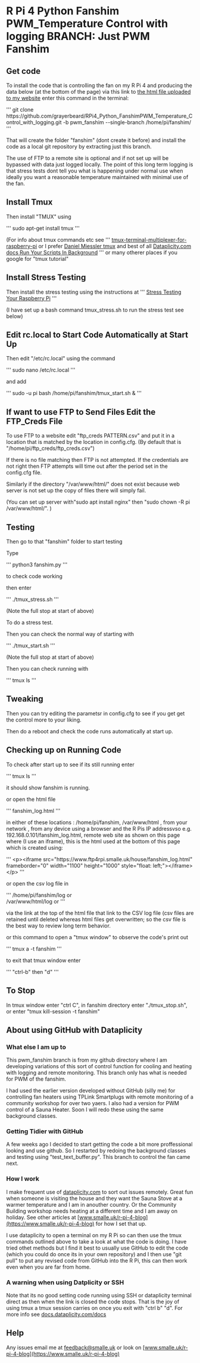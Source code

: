 # R Pi 4 Python Fanshim PWM_Temperature Control with logging  BRANCH: Just PWM Fanshim

## Get code

To install the code that is controlling the fan on my R Pi 4 and producing the data below (at the bottom of the page) via this link to [the html file uploaded to my website](https://www.ftp4rpi.smalle.uk/house/fanshim_log.html) enter this command in the terminal:

'''
git clone https\://github\.com/grayerbeard/RPi4_Python_FanshimPWM_Temperature_Control_with_logging\.git -b pwm_fanshim --single-branch /home/pi/fanshim/
'''

That will create the folder "fanshim" (dont create it before) and install the code as a local git repository by extracting just this branch.

The use of FTP to a remote site is optional and if not set up will be bypassed with data just logged locally.  The point of this long term logging is that stress tests dont tell you what is happening under normal use when ideally you want a reasonable temperature maintained with minimal use of the fan.

## Install Tmux

Then install "TMUX" using

'''
sudo apt-get install tmux
'''

(For info about tmux commands etc see
'''
[tmux-terminal-multiplexer-for-raspberry-pi](https://iotpoint.wordpress.com/2016/11/15/tmux-terminal-multiplexer-for-raspberry-pi/) 
or I prefer
[Daniel Miessler tmux](https://danielmiessler.com/study/tmux/) and best of all [Dataplicity.com docs Run Your Scripts In Background](https://docs.dataplicity.com/docs/run-your-scripts-in-background)
'''
or many otherer places if you google for  "tmux tutorial"

## Install Stress Testing

Then install the stress testing using the instructions at 
'''
[Stress Testing Your Raspberry Pi](https://core-electronics.com.au/tutorials/stress-testing-your-raspberry-pi.html)
'''

(I have set up a bash command tmux_stress.sh to run the stress test see below)

## Edit rc.local to Start Code Automatically at Start Up

Then edit "/etc/rc.local" using the command

'''
sudo nano /etc/rc.local
'''

and add

'''
sudo -u pi bash /home/pi/fanshim/tmux_start.sh &
'''

## If want to use FTP to Send Files Edit the FTP_Creds File

To use FTP to a website edit "ftp_creds PATTERN.csv" and put it in a location that is matched by the location in config.cfg. (By default that is "/home/pi/ftp_creds/ftp_creds.csv")

If there is no file matching then FTP is not attempted. If the credentials are not right then FTP attempts will time out after the period set in the config.cfg file.

Similarly if the directory "/var/www/html/" does not exist because web server is not set up the copy of files there will simply fail.

(You can set up server with"sudo apt install nginx" then "sudo chown -R pi /var/www/html/". )

## Testing

Then go to that "fanshim" folder to start testing

Type

'''
python3 fanshim.py
'''

to check code working

then enter

'''
./tmux_stress.sh
'''

(Note the full stop at start of above)

To do a stress test.

Then you can check the normal way of starting with 

'''
./tmux_start.sh
'''

(Note the full stop at start of above)

Then you can check running with 

'''
tmux ls
'''

## Tweaking

Then you can try editing the parametsr in config.cfg to see if you get get the control more to your liking.

Then do a reboot and check the code runs automatically at start up.

## Checking up on Running Code

To check after start up to see if its still running enter

'''
tmux ls
'''

it should show fanshim is running.

or open the html file

'''
fanshim_log.html
'''

in either of these locations : 
/home/pi/fanshim,
/var/www/html ,
from  your network , from any device using a browser and the R Pis IP addressvso e.g. 192.168.0.101/fanshim_log.html,
remote web site as shown on this page where (I use an iframe), this is the html used at the bottom of this page which is created using:

'''
\<p\>\<iframe src="https\:\/\/www\.ftp4rpi\.smalle\.uk/house/fanshim_log\.html" frameborder="0" width="1100" height="1000" style="float: left;"\>\</iframe\>\</p\>
'''

or open the csv log file in 

'''
/home/pi/fanshim/log or  
/var/www/html/log or 
'''

via the link at the top of the html file that link to the CSV log file (csv files are retained until deleted whereas html files get overwritten; so the csv file is the best way to review long term behavior.

or this command to open a "tmux window" to observe the code's print out

'''
tmux a -t fanshim
'''

to exit that tmux window enter

'''
"ctrl-b" then "d"
'''

## To Stop

In tmux window enter "ctrl C", in fanshim directory enter "./tmux_stop.sh", or enter "tmux kill-session -t fanshim"

## About using GitHub with Dataplicity 

### What else I am up to
This pwm_fanshim branch is from my github directory where I am developing variations of this sort of control function for cooling and heating with logging and remote monitoring.  This branch only has what is needed for PWM of the fanshim.

I had used the earlier version developed without GitHub (silly me) for controlling fan heaters using TPLink Smartplugs with remote monitoring of a  community workshop for over two yaers.  I also had a version for PWM control of a Sauna Heater. Soon I will redo these using the same background classes.

### Getting Tidier with GitHub

A few weeks ago I decided to start getting the code a bit more proffessional looking and use github.  So I restarted by redoing the background classes and testing using "test_text_buffer.py".  This branch to control the fan came next.

### How I work

I make frequent use of [dataplicity.com](https://www.dataplicity.com) to sort out issues remotely.  Great fun when someone is visiting the house and they want the Sauna Stove at a warmer temperature and I am in anouther country.  Or the Community Building workshop needs heating at a different time and I am away on holiday.   See other articles at [www.smalle.uk/r-pi-4-blog](https://www.smalle.uk/r-pi-4-blog) for how I set that up.

I use dataplicity to open a terminal on my R Pi so can then use the tmux commands outlined above to take a look at what the code is doing. I have tried othet methods but I find it best to usually use GitHub to edit the code (which you could do once its in your own repository) and I then use "git pull" to put any revised code from GitHub into the R Pi, this can then work even when you are far from home.

### A warning when using Datplicity or SSH

Note that its no good setting code running using SSH or dataplicity terminal direct as then when the link is closed the code stops.  That is the joy of using tmux a tmux session carries on once you exit with "ctrl b" "d".  For more info see [docs.dataplicity.com/docs](https://docs.dataplicity.com/docs)

## Help

Any issues email me at [feedback@smalle.uk](mailto:feedback@smalle.uk) or look on [www.smalle.uk/r-pi-4-blog](https://www.smalle.uk/r-pi-4-blog)
